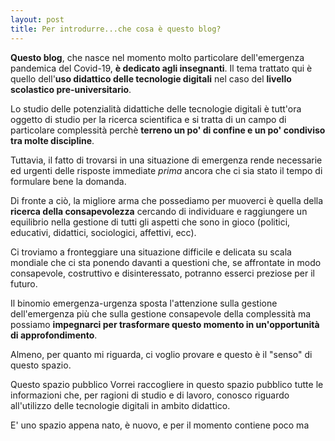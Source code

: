 ```yaml
---
layout: post
title: Per introdurre...che cosa è questo blog?
---
```

**Questo blog**, che nasce nel momento molto particolare dell'emergenza pandemica del Covid-19, **è dedicato agli insegnanti**.  Il tema trattato qui è quello dell'**uso didattico delle tecnologie digitali** nel caso del **livello scolastico pre-universitario**. 

Lo studio delle potenzialità didattiche delle tecnologie digitali è tutt'ora oggetto di studio per la ricerca scientifica e si tratta di un campo di particolare complessità perchè **terreno un po' di confine e un po' condiviso tra molte discipline**.  

Tuttavia, il fatto di trovarsi in una situazione di emergenza rende necessarie ed urgenti delle risposte immediate *prima* ancora che ci sia stato il tempo di formulare bene la domanda.

Di fronte a ciò, la migliore arma che possediamo per muoverci è quella della **ricerca della consapevolezza** cercando di individuare e raggiungere un equilibrio nella gestione di tutti gli aspetti che sono in gioco (politici, educativi, didattici, sociologici, affettivi, ecc).

Ci troviamo a fronteggiare una situazione difficile e delicata su scala mondiale che ci sta ponendo davanti a questioni che, se affrontate in modo consapevole, costruttivo e disinteressato, potranno esserci preziose per il futuro.  

Il binomio emergenza-urgenza sposta l'attenzione sulla gestione dell'emergenza più che sulla gestione consapevole della complessità ma possiamo **impegnarci per trasformare questo momento in un'opportunità di approfondimento**.

Almeno, per quanto mi riguarda, ci voglio provare e questo è il "senso" di questo spazio. 

Questo spazio pubblico Vorrei  raccogliere in questo spazio pubblico tutte le informazioni che, per ragioni di studio e di lavoro, conosco riguardo all'utilizzo delle tecnologie digitali in ambito didattico.

E' uno spazio appena nato, è nuovo, e per il momento contiene poco ma
